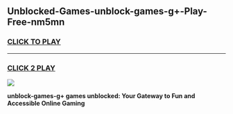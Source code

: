
## Unblocked-Games-unblock-games-g+-Play-Free-nm5mn
<h3>
<a href="https://premium76.site?title=unblock-games-g+&ref=23A">CLICK TO PLAY</a></h3>
<hr>

<h3>
<a href="https://premium76.site?title=unblock-games-g+&ref=23A">CLICK 2 PLAY</a>
  
</h3>

<a href="https://premium76.site?title=unblock-games-g+&ref=23A"><img src="https://clearcache.store/games.png"></a>


**unblock-games-g+ games unblocked: Your Gateway to Fun and Accessible Online Gaming**
